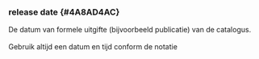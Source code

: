### release date {#4A8AD4AC}
De datum van formele uitgifte (bijvoorbeeld publicatie) van de catalogus.
<br/>
<br/>
Gebruik altijd een datum en tijd conform de  notatie
